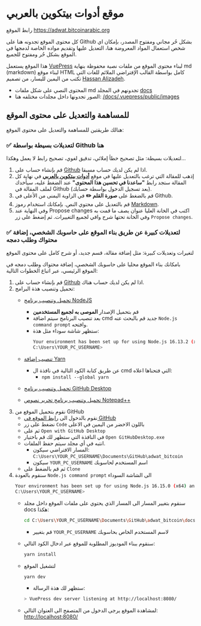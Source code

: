 # موقع أدوات بيتكوين بالعربي

رابط الموقع https://adwat.bitcoinarabic.org

كل محتوى الموقع تجدونه هنا على Github بشكل حُر مجاني ومفتوح المصدر، بإمكان اي شخص استعمال المواد المعروضة هنا، التعديل عليها وتقديم مواده الخاصة لدمجها في الموقع بشكل حُر ومفتوح للجميع.

هذا الموقع يستعمل [VuePress](https://vuepress.vuejs.org/) لبناء محتوى الموقع من ملفات نصية محفوظة بنهاية md (markdown) لبناء موقع HTML كامل بواسطة القالب الإفتراضي الملائم للغات التي تكتب من اليمين لليسار، من تصميم [Hassan Alizadeh](https://github.com/alizadeh118/vuepress-theme-default-rtl.git#readme).

- المحتوى النصي على شكل ملفات md تجدونهم في المجلد [docs](https://github.com/adwatbitcoin/adwat_bitcoin/tree/main/docs)
- الصور تجدونها داخل مجلدات مختلفه هنا: [/docs/.vuepress/public/images](https://github.com/adwatbitcoin/adwat_bitcoin/tree/main/docs/.vuepress/public/images)

## للمساهمة والتعديل على محتوى الموقع

هنالك طريقتين للمساهمة والتعديل على محتوى الموقع:

### ✅ لتعديلات بسيطة بواسطة Github هنا

لتعديلات بسيطة: مثل تصحيح خطأ إملائي، تدقيق لغوي، تصحيح رابط لا يعمل وهكذا...

1. قم بإنشاء حساب على [Github](https://github.com/signup) اذا لم يكن لديك حساب مسبقا.
2. إذهب للمقالة التي ترغب بالتعديل عليها في موقع [**أدوات بيتكوين بالعربي**](https://adwat.bitcoinarabic.org) في نهاية كل المقالة ستجد رابط **"ساعدنا في تحسين هذا المحتوى"** عند الضغط عليه، سيأخدك لملف المقالة في Github (بعد تسجيل الدخول بواسطة حسابك).
3. قم بالضغط على **صورة القلم ✏️** في الزاوية اليمنى من الأعلى في Github.
4. قم بالتعديل على محتوي النص. بإمكانك استخدام رموز [Markdown](https://www.markdownguide.org/basic-syntax/).
5. وفي النهاية عند Propose changes اكتب في الخانة العليا عنوان يصف ما قمت به وفي الخانة تحتها شرح وافي لجميع التغييرات. ثم إضغط على زر `Propose changes`. 
  

### ✅ لتعديلات كبيرة عن طريق بناء الموقع على حاسوبك الشخصي، إضافة محتواك وطلب دمجه

لتغيرات وتعديلات كبيرة: مثل إضافة مقالة، قسم جديد، أو شرح كامل على محتوى الموقع 

بامكانك بناء الموقع محليا على حاسوبك الشخصي، إضافة محتواك وطلب دمجه في الموقع الرئيسي، عبر اتباع الخطوات التالية:

1. قم بإنشاء حساب على [Github](https://github.com/signup) اذا لم يكن لديك حساب هناك.
2. تحميل وتنصيب هذة البرامج:
	- [تحميل وتنصيب برنامج NodeJS](https://nodejs.org/ar/)
		- قم بتحميل الإصدار **الموصى به لجميع المستخدمين**
		- بعد تنصيب البرنامج سيتم اضافة cmd جديد قم بالبحث عنه `Node.js command prompt` وافتحه.
		- ستظهر شاشة سوداء مثل هذة:
			```bash
			Your environment has been set up for using Node.js 16.13.2 (x64) and npm.
			C:\Users\YOUR_PC_USERNAME>
			```

	- [تنصيب إضافة Yarn](https://classic.yarnpkg.com/en/docs/install)
		- عن طريق كتابة الكود التالية في نافذة ال cmd التي فتحناها اعلاه:
			- `npm install --global yarn`
	
	- [تحميل وتنصيب برنامج GitHub Desktop](https://desktop.github.com/)
	
	- [تحميل وتنصيب برنامج تحرير نصوص Notepad++ ](https://notepad-plus-plus.org/downloads/)
3. نقوم بتحميل الموقع من GitHub
	- نقوم بالدخول الى [رابط الموقع في GitHub](https://github.com/adwatbitcoin/adwat_bitcoin)
	- نضغط على زر `Code` باللون الاخضر من اليمين في الاعلى
	- ثم على `Open with GitHub Desktop`
	- في النافذة التي ستظهر لك قم باختيار `Open GitHubDesktop.exe`
	- انتبه في أي مجلد سيتم حفظ الملفات. 
		- المسار الافتراضي سيكون: `C:\Users\YOUR_PC_USERNAME\Documents\GitHub\adwat_bitcoin`
		- سيكون `YOUR_PC_USERNAME` اسم المستخدم لحاسوبك
	- ثم قم بالضغط على `Clone`
4. سنقوم بالعودة `Node.js command prompt` الى الشاشة السوداء
	```bash
	Your environment has been set up for using Node.js 16.15.0 (x64) and npm.
	C:\Users\YOUR_PC_USERNAME>
	```
	- سنقوم بتغيير المسار الى المسار الذي يحتوي على ملفات الموقع داخل مجلد docs هكذا:
		```sh
		cd C:\Users\YOUR_PC_USERNAME\Documents\GitHub\adwat_bitcoin\docs
		```
		- قم بتغيير `YOUR_PC_USERNAME` لاسم المستخدم الخاص بحاسوبك
		
	- سنقوم ببناء الموديوز المطلوبة للموقع عبر ادخال الكود التالي:
		```sh
		yarn install
		```
	- لتشغيل الموقع
		```sh
		yarn dev
		```
		- ستظهر لك هذة الرسالة:
		```sh
		> VuePress dev server listening at http://localhost:8080/
		```
	- لمشاهدة الموقع يرجى الدخول من المتصفح الى العنوان التالي:
		<http://localhost:8080/>
	

		
